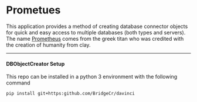 # Prometues
This application provides a method of creating database connector objects for quick and easy access to multiple
databases (both types and servers). The name [Prometheus](https://en.wikipedia.org/wiki/Prometheus) comes from the greek
titan who was credited with the creation of humanity from clay.

---

#### DBObjectCreator Setup
This repo can be installed in a python 3 environment with the following command

`pip install git+https:github.com/BridgeCr/davinci`

